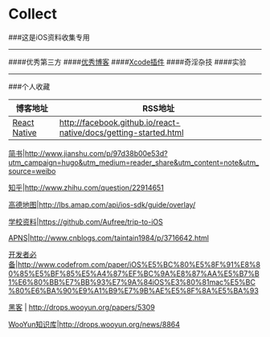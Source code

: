 # Collect
###这是iOS资料收集专用
***

####优秀第三方
####[优秀博客](https://github.com/iOSBIGDay/iOS.Big.Day.Communication.High.Bige.Group/tree/master/Blogs)
####[Xcode插件](https://github.com/iOSBIGDay/iOS.Big.Day.Communication.High.Bige.Group/blob/master/Plug-in/Plugin.md)
####奇淫杂技
####实验


----------
###个人收藏

博客地址 | RSS地址
----- | -----
[React Native](http://facebook.github.io)|<http://facebook.github.io/react-native/docs/getting-started.html>

[简书](http://www.jianshu.com/)|<http://www.jianshu.com/p/97d38b00e53d?utm_campaign=hugo&utm_medium=reader_share&utm_content=note&utm_source=weibo>

[知乎](http://www.zhihu.com/)|<http://www.zhihu.com/question/22914651>
     
[高德地图](http://lbs.amap.com)|<http://lbs.amap.com/api/ios-sdk/guide/overlay/>

[学校资料](https://github.com/)|<https://github.com/Aufree/trip-to-iOS>

[APNS](http://www.cnblogs.com/)|<http://www.cnblogs.com/taintain1984/p/3716642.html>

[开发者必备](http://www.codefrom.com)|<http://www.codefrom.com/paper/iOS%E5%BC%80%E5%8F%91%E8%80%85%E5%BF%85%E5%A4%87%EF%BC%9A%E8%87%AA%E5%B7%B1%E6%80%BB%E7%BB%93%E7%9A%84iOS%E3%80%81mac%E5%BC%80%E6%BA%90%E9%A1%B9%E7%9B%AE%E5%8F%8A%E5%BA%93>

[黑客](http://drops.wooyun.org/) | <http://drops.wooyun.org/papers/5309>

[WooYun知识库](http://drops.wooyun.org/)|<http://drops.wooyun.org/news/8864>